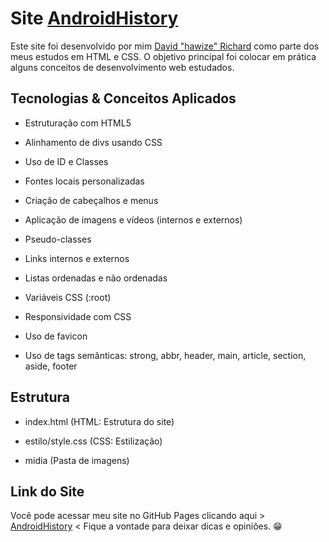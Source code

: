 # Site [AndroidHistory](https://davidrichardhw.github.io/ProjetoAndroid/)

Este site foi desenvolvido por mim [David "hawize" Richard](https://github.com/davidrichardhw) como parte dos meus estudos em HTML e CSS. O objetivo principal foi colocar em prática alguns conceitos de desenvolvimento web estudados.


## Tecnologias & Conceitos Aplicados

- Estruturação com HTML5

- Alinhamento de divs usando CSS

- Uso de ID e Classes

- Fontes locais personalizadas

- Criação de cabeçalhos e menus

- Aplicação de imagens e vídeos (internos e externos)

- Pseudo-classes

- Links internos e externos

- Listas ordenadas e não ordenadas

- Variáveis CSS (:root)

- Responsividade com CSS

- Uso de favicon

- Uso de tags semânticas: strong, abbr, header, main, article, section, aside, footer


## Estrutura


- index.html (HTML: Estrutura do site)

- estilo/style.css (CSS: Estilização)

- midia (Pasta de imagens)


## Link do Site

Você pode acessar meu site no GitHub Pages clicando aqui > [AndroidHistory](https://davidrichardhw.github.io/AndroidHistory/) < Fique a vontade para deixar dicas e opiniões. 😁
